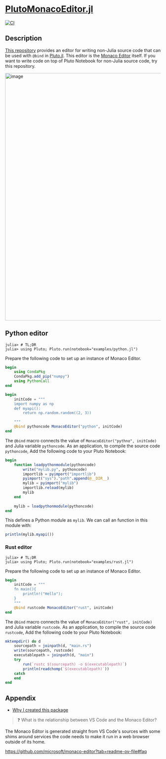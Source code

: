 # [PlutoMonacoEditor.jl](https://github.com/AtelierArith/PlutoMonacoEditor.jl)

[![CI](https://github.com/AtelierArith/PlutoMonacoEditor.jl/actions/workflows/CI.yml/badge.svg)](https://github.com/AtelierArith/PlutoMonacoEditor.jl/actions/workflows/CI.yml)

## Description

[This repository](https://github.com/AtelierArith/PlutoMonacoEditor.jl) provides an editor for writing non-Julia source code that can be used with `@bind` in [Pluto.jl](https://plutojl.org/). This editor is the [Monaco Editor](https://github.com/microsoft/monaco-editor) itself.
If you want to write code on top of Pluto Notebook for non-Julia source code, try this repository.

<img width="800" alt="image" src="https://github.com/user-attachments/assets/531961f8-228a-4fbb-9ea7-2c82c94810ac">

## Python editor

```julia-repl
julia> # TL;DR
julia> using Pluto; Pluto.run(notebook="examples/python.jl")
```

Prepare the following code to set up an instance of Monaco Editor.

```julia
begin
	using CondaPkg
	CondaPkg.add_pip("numpy")
	using PythonCall
end
```

```julia
begin
	initCode = """
	import numpy as np
	def myapi():
		return np.random.random((2, 3))

	"""
	@bind pythoncode MonacoEditor("python", initCode)
end
```

The `@bind` macro connects the value of `MonacoEditor("pythno", initCode)` and Julia variable `pythoncode`.
As an application, to compile the source code `pythoncode`, Add the following code to your Pluto Notebook:

```julia
begin
	function loadpythonmodule(pythoncode)
		write("mylib.py", pythoncode)
		importlib = pyimport("importlib")
		pyimport("sys")."path".append(@__DIR__)
		mylib = pyimport("mylib")
		importlib.reload(mylib)
		mylib
	end
	
	mylib = loadpythonmodule(pythoncode)
end
```

This defines a Python module as `mylib`. We can call an function in this module with:

```julia
println(mylib.myapi())
```

### Rust editor

```julia-repl
julia> # TL;DR
julia> using Pluto; Pluto.run(notebook="examples/rust.jl")
```

Prepare the following code to set up an instance of Monaco Editor.

```julia
begin
	initCode = """
	fn main(){
		println!("Hello");
	}
	"""
	@bind rustcode MonacoEditor("rust", initCode)
end
```

The `@bind` macro connects the value of `MonacoEditor("rust", initCode)` and Julia variable `rustcode`.
As an application, to compile the source code `rustcode`, Add the following code to your Pluto Notebook:

```julia
mktempdir() do d
	sourcepath = joinpath(d, "main.rs")
	write(sourcepath, rustcode)
	executablepath = joinpath(d, "main")
	try
		run(`rustc $(sourcepath) -o $(executablepath)`)
		println(readchomp(`$(executablepath)`))
	catch 
	end
end
```

## Appendix

- [Why I created this package](https://htmlview.glitch.me/?https://gist.github.com/terasakisatoshi/d2e7397a1e88a4f0cb6dad41b20a7d09)

> ❓ What is the relationship between VS Code and the Monaco Editor?

The Monaco Editor is generated straight from VS Code's sources with some shims around services the code needs to make it run in a web browser outside of its home.

https://github.com/microsoft/monaco-editor?tab=readme-ov-file#faq
